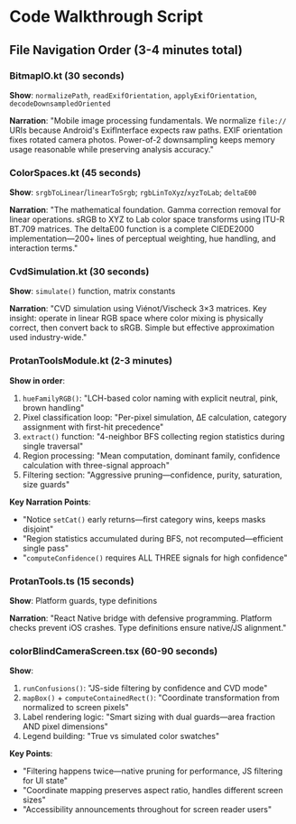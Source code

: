 # Code Walkthrough Script

## File Navigation Order (3-4 minutes total)

### BitmapIO.kt (30 seconds)
**Show**: `normalizePath`, `readExifOrientation`, `applyExifOrientation`, `decodeDownsampledOriented`

**Narration**: "Mobile image processing fundamentals. We normalize `file://` URIs because Android's ExifInterface expects raw paths. EXIF orientation fixes rotated camera photos. Power-of-2 downsampling keeps memory usage reasonable while preserving analysis accuracy."

### ColorSpaces.kt (45 seconds)  
**Show**: `srgbToLinear`/`linearToSrgb`; `rgbLinToXyz`/`xyzToLab`; `deltaE00`

**Narration**: "The mathematical foundation. Gamma correction removal for linear operations. sRGB to XYZ to Lab color space transforms using ITU-R BT.709 matrices. The deltaE00 function is a complete CIEDE2000 implementation—200+ lines of perceptual weighting, hue handling, and interaction terms."

### CvdSimulation.kt (30 seconds)
**Show**: `simulate()` function, matrix constants

**Narration**: "CVD simulation using Viénot/Vischeck 3×3 matrices. Key insight: operate in linear RGB space where color mixing is physically correct, then convert back to sRGB. Simple but effective approximation used industry-wide."

### ProtanToolsModule.kt (2-3 minutes) 
**Show in order**:
1. `hueFamilyRGB()`: "LCH-based color naming with explicit neutral, pink, brown handling"
2. Pixel classification loop: "Per-pixel simulation, ΔE calculation, category assignment with first-hit precedence"  
3. `extract()` function: "4-neighbor BFS collecting region statistics during single traversal"
4. Region processing: "Mean computation, dominant family, confidence calculation with three-signal approach"
5. Filtering section: "Aggressive pruning—confidence, purity, saturation, size guards"

**Key Narration Points**:
- "Notice `setCat()` early returns—first category wins, keeps masks disjoint"  
- "Region statistics accumulated during BFS, not recomputed—efficient single pass"
- "`computeConfidence()` requires ALL THREE signals for high confidence"

### ProtanTools.ts (15 seconds)
**Show**: Platform guards, type definitions

**Narration**: "React Native bridge with defensive programming. Platform checks prevent iOS crashes. Type definitions ensure native/JS alignment."

### colorBlindCameraScreen.tsx (60-90 seconds)
**Show**:
1. `runConfusions()`: "JS-side filtering by confidence and CVD mode"
2. `mapBox()` + `computeContainedRect()`: "Coordinate transformation from normalized to screen pixels"  
3. Label rendering logic: "Smart sizing with dual guards—area fraction AND pixel dimensions"
4. Legend building: "True vs simulated color swatches"

**Key Points**:
- "Filtering happens twice—native pruning for performance, JS filtering for UI state"
- "Coordinate mapping preserves aspect ratio, handles different screen sizes"
- "Accessibility announcements throughout for screen reader users"